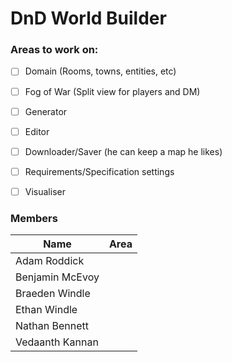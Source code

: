 # DnD World Builder

### Areas to work on:
 - [ ] Domain (Rooms, towns, entities, etc)
 - [ ] Fog of War (Split view for players and DM)
 - [ ] Generator
 - [ ] Editor
 - [ ] Downloader/Saver (he can keep a map he likes) 
 - [ ] Requirements/Specification settings
 - [ ] Visualiser
 

### Members

| Name | Area |
| ------ | ------ |
| Adam Roddick |        |
| Benjamin McEvoy |        |
| Braeden Windle |        |
| Ethan Windle |        |
| Nathan Bennett |        |
| Vedaanth Kannan |        |

